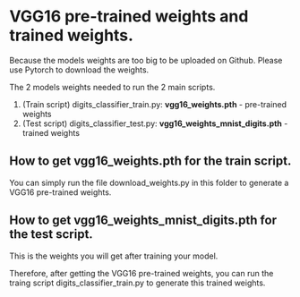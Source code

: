 # VGG16 pre-trained weights and trained weights.

Because the models weights are too big to be uploaded on Github. Please use Pytorch to download the weights.

The 2 models weights needed to run the 2 main scripts.

1. (Train script) digits_classifier_train.py: **vgg16_weights.pth** - pre-trained weights
2. (Test script)  digits_classifier_test.py: **vgg16_weights_mnist_digits.pth** - trained weights

## How to get **vgg16_weights.pth** for the train script.

You can simply run the file download_weights.py in this folder to generate a VGG16 pre-trained weights.


## How to get **vgg16_weights_mnist_digits.pth** for the test script.

This is the weights you will get after training your model.

Therefore, after getting the VGG16 pre-trained weights, you can run the traing script digits_classifier_train.py to generate this trained weights.
